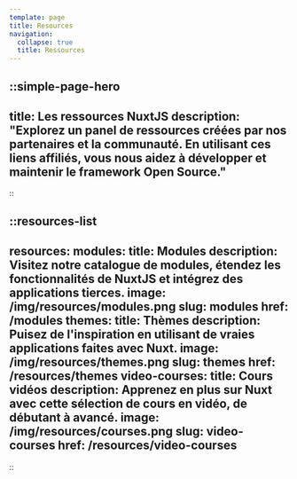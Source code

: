 ```yaml
---
template: page
title: Resources
navigation:
  collapse: true
  title: Ressources
---
```

::simple-page-hero
---
title: Les ressources NuxtJS
description: "Explorez un panel de ressources créées par nos partenaires et la communauté. En utilisant ces liens affiliés, vous nous aidez à développer et maintenir le framework Open Source."
---
::

::resources-list
---
resources:
  modules:
    title: Modules
    description: Visitez notre catalogue de modules, étendez les fonctionnalités de NuxtJS et intégrez des applications tierces.
    image: /img/resources/modules.png
    slug: modules
    href: /modules
  themes:
    title: Thèmes
    description: Puisez de l'inspiration en utilisant de vraies applications faites avec Nuxt.
    image: /img/resources/themes.png
    slug: themes
    href: /resources/themes
  video-courses:
    title: Cours vidéos
    description: Apprenez en plus sur Nuxt avec cette sélection de cours en vidéo, de débutant à avancé.
    image: /img/resources/courses.png
    slug: video-courses
    href: /resources/video-courses
---
::
